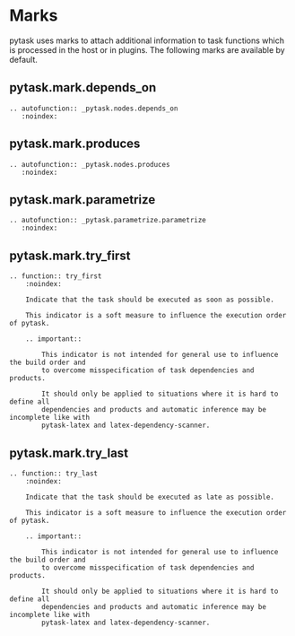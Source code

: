 # Marks

pytask uses marks to attach additional information to task functions which is processed
in the host or in plugins. The following marks are available by default.

## pytask.mark.depends_on

```{eval-rst}
.. autofunction:: _pytask.nodes.depends_on
   :noindex:

```

## pytask.mark.produces

```{eval-rst}
.. autofunction:: _pytask.nodes.produces
   :noindex:

```

## pytask.mark.parametrize

```{eval-rst}
.. autofunction:: _pytask.parametrize.parametrize
   :noindex:

```

## pytask.mark.try_first

```{eval-rst}
.. function:: try_first
    :noindex:

    Indicate that the task should be executed as soon as possible.

    This indicator is a soft measure to influence the execution order of pytask.

    .. important::

        This indicator is not intended for general use to influence the build order and
        to overcome misspecification of task dependencies and products.

        It should only be applied to situations where it is hard to define all
        dependencies and products and automatic inference may be incomplete like with
        pytask-latex and latex-dependency-scanner.

```

## pytask.mark.try_last

```{eval-rst}
.. function:: try_last
    :noindex:

    Indicate that the task should be executed as late as possible.

    This indicator is a soft measure to influence the execution order of pytask.

    .. important::

        This indicator is not intended for general use to influence the build order and
        to overcome misspecification of task dependencies and products.

        It should only be applied to situations where it is hard to define all
        dependencies and products and automatic inference may be incomplete like with
        pytask-latex and latex-dependency-scanner.
```
